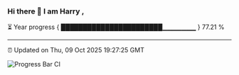 ### Hi there 👋 I am Harry , 

⏳ Year progress { ███████████████████████▁▁▁▁▁▁▁ } 77.21 %

---

⏰ Updated on Thu, 09 Oct 2025 19:27:25 GMT

![Progress Bar CI](https://github.com/duykhang68/duykhang68/workflows/Progress%20Bar%20CI/badge.svg)

